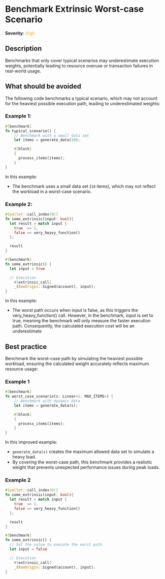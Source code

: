 # Benchmark Extrinsic Worst-case Scenario

**Severity**: <span style="color:orange;">High</span>

## Description

Benchmarks that only cover typical scenarios may underestimate execution weights, potentially leading to resource
overuse or transaction failures in real-world usage.

## What should be avoided

The following code benchmarks a typical scenario, which may not account for the heaviest possible execution path,
leading to underestimated weights:

### Example 1:

```rust
#[benchmark]
fn typical_scenario() {
    // Benchmark with a small data set
    let items = generate_data(10);

    #[block]
    {
      process_items(items);
    }
}
```

In this example:

- The benchmark uses a small data set (`10` items), which may not reflect the workload in a worst-case scenario.

### Example 2:

```rust
#[pallet::call_index(0)]
fn some_extrinsic(input: bool){
  let result = match input {
    true  => 1,
    false => very_heavy_function()
  };

  result
}

#[benchmark]
fn some_extrinsic() {
  let input = true

  // Execution
	#[extrinsic_call]
	_(RawOrigin::Signed(account), input);
}
```

In this example:

- The worst path occurs when input is false, as this triggers the very_heavy_function() call. However, in the benchmark, input is set to true, meaning the benchmark will only measure the faster execution path. Consequently, the calculated execution cost will be an underestimate

## Best practice

Benchmark the worst-case path by simulating the heaviest possible workload, ensuring the calculated weight accurately
reflects maximum resource usage:

### Example 1

```rust
#[benchmark]
fn worst_case_scenario(s: Linear<1, MAX_ITEMS>) {
    // Benchmark with dynamic data
    let items = generate_data(s);

    #[block]
    {
      process_items(items);
    }
}
```

In this improved example:

- `generate_data(s)` creates the maximum allowed data set to simulate a heavy load.
- By covering the worst-case path, this benchmark provides a realistic weight that prevents unexpected performance
  issues during peak loads.

### Example 2

```rust
#[pallet::call_index(0)]
fn some_extrinsic(input: bool){
  let result = match input {
    true  => 1,
    false => very_heavy_function()
  };

  result
}

#[benchmark]
fn some_extrinsic() {
  // Set the value to execute the worst path
  let input = false

  // Execution
	#[extrinsic_call]
	_(RawOrigin::Signed(account), input);
}
```
